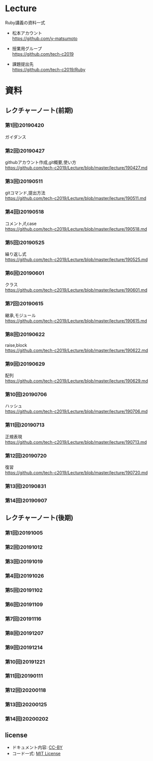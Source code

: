# Lecture
Ruby講義の資料一式

- 松本アカウント  
https://github.com/y-matsumoto

- 授業用グループ  
https://github.com/tech-c2019

- 課題提出先  
https://github.com/tech-c2019/Ruby

# 資料

## レクチャーノート(前期)

### 第1回)20190420
ガイダンス

### 第2回)20190427
githubアカウント作成,git概要,使い方  
https://github.com/tech-c2019/Lecture/blob/master/lecture/190427.md  

### 第3回)20190511
gitコマンド,提出方法  
https://github.com/tech-c2019/Lecture/blob/master/lecture/190511.md  

### 第4回)20190518
コメント,if,case  
https://github.com/tech-c2019/Lecture/blob/master/lecture/190518.md  

### 第5回)20190525
繰り返し式  
https://github.com/tech-c2019/Lecture/blob/master/lecture/190525.md  

### 第6回)20190601
クラス  
https://github.com/tech-c2019/Lecture/blob/master/lecture/190601.md  

### 第7回)20190615
継承,モジュール  
https://github.com/tech-c2019/Lecture/blob/master/lecture/190615.md  

### 第8回)20190622
raise,block  
https://github.com/tech-c2019/Lecture/blob/master/lecture/190622.md  

### 第9回)20190629
配列  
https://github.com/tech-c2019/Lecture/blob/master/lecture/190629.md  

### 第10回)20190706
ハッシュ  
https://github.com/tech-c2019/Lecture/blob/master/lecture/190706.md  

### 第11回)20190713
正規表現  
https://github.com/tech-c2019/Lecture/blob/master/lecture/190713.md  

### 第12回)20190720
復習  
https://github.com/tech-c2019/Lecture/blob/master/lecture/190720.md  

### 第13回)20190831

### 第14回)20190907

## レクチャーノート(後期)

### 第1回)20191005

### 第2回)20191012

### 第3回)20191019

### 第4回)20191026

### 第5回)20191102

### 第6回)20191109

### 第7回)20191116

### 第8回)20191207

### 第9回)20191214

### 第10回)20191221

### 第11回)20190111

### 第12回)20200118

### 第13回)20200125

### 第14回)20200202

## license
- ドキュメント内容: [CC-BY](http://creativecommons.org/licenses/by/4.0/)
- コード一式: [MIT License](http://opensource.org/licenses/mit-license.php)
